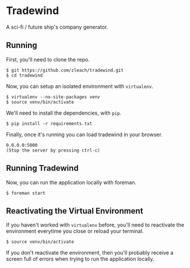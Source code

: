 Tradewind
============
A sci-fi / future ship's company generator.

Running
------------

First, you'll need to clone the repo.

    $ git https://github.com/zleach/tradewind.git
    $ cd tradewind

Now, you can setup an isolated environment with `virtualenv`.

    $ virtualenv --no-site-packages venv
    $ source venv/bin/activate

We'll need to install the dependencies, with `pip`.
    
    $ pip install -r requirements.txt 
    
Finally, once it's running you can load tradewind in your browser.

    0.0.0.0:5000
    (Stop the server by pressing ctrl-c)
    
Running Tradewind
------------------------

Now, you can run the application locally with foreman.

    $ foreman start

Reactivating the Virtual Environment
------------------------------------

If you haven't worked with `virtualenv` before, you'll need to
reactivate the environment everytime you close or reload your terminal.

    $ source venv/bin/activate

If you don't reactivate the environment, then you'll probably receive a
screen full of errors when trying to run the application locally.